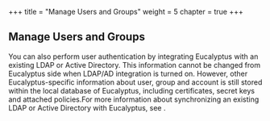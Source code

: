 +++
title = "Manage Users and Groups"
weight = 5
chapter = true
+++


## Manage Users and Groups
You can also perform user authentication by integrating Eucalyptus with an existing LDAP or Active Directory. This information cannot be changed from Eucalyptus side when LDAP/AD integration is turned on. However, other Eucalyptus-specific information about user, group and account is still stored within the local database of Eucalyptus, including certificates, secret keys and attached policies.For more information about synchronizing an existing LDAP or Active Directory with Eucalyptus, see [](integrating_ldap.dita) . 


